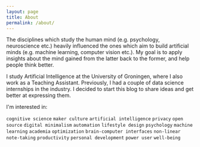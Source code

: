 ```yaml
---
layout: page
title: About
permalink: /about/
---
```


The disciplines which study the human mind (e.g. psychology, neuroscience etc.) heavily influenced the ones which aim to build artificial minds (e.g. machine learning, computer vision etc.). My goal is to apply insights about the mind gained from the latter back to the former, and help people think better.

I study Artificial Intelligence at the University of Groningen, where I also work as a Teaching Assistant. Previously, I had a couple of data science internships in the industry. I decided to start this blog to share ideas and get better at expressing them.

I'm interested in:

`cognitive science` `maker culture` `artificial intelligence` `privacy` `open source` `digital minimalism` `automation` `lifestyle design` `psychology` `machine learning` `academia` `optimization` `brain-computer interfaces` `non-linear note-taking` `productivity` `personal development` `power user` `well-being`